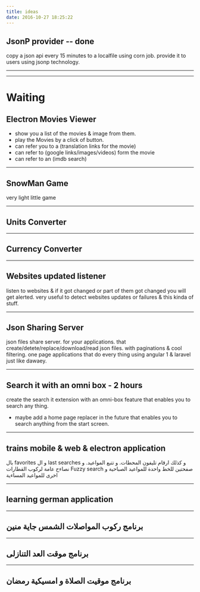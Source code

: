 ```yaml
---
title: ideas
date: 2016-10-27 18:25:22
---
```


## JsonP provider -- done
copy a json api every 15 minutes to a localfile using corn job.
provide it to users using jsonp technology.

---

---

# Waiting 

## Electron Movies Viewer
- show you a list of the movies & image from them.
- play the Movies by a click of button.
- can refer you to a (translation links for the movie) 
- can refer to (google links/images/videos) form the movie
- can refer to an (imdb search) 

---

## SnowMan Game
very light little game 

---

## Units Converter

---

## Currency Converter

---

## Websites updated listener
listen to websites & if it got changed or part of them got changed you will get alerted.
very useful to detect websites updates or failures & this kinda of stuff.

---

## Json Sharing Server
 json files share server. for your applications.
that create/detete/replace/download/read json files. with paginations & cool filtering. 
one page applications that do every thing using angular 1 & laravel just like dawaey.

---

## Search it with an omni box - 2 hours
create the search it extension with an omni-box feature that enables you to search any thing. 
- maybe add a home page replacer in the future that enables you to search anything from the start screen.

--- 

## trains mobile & web & electron application
بال favorites و ال last searches
و كذلك ارقام تليفون المحطات. و تتبع المواعيد.
و نصاءح عامة لركوب القطارات
Fuzzy search
صفحتين للخط واحدة للمواعيد الصباحية و اخرى للمواعيد المساءية

--- 

## learning german application

---

## برنامج ركوب المواصلات الشمس جاية منين

--- 

## برنامج موقت العد التنازلى

--- 

## برنامج موقيت الصلاة و امسيكية رمضان
























